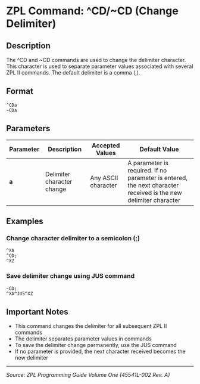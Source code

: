 # ZPL Command: ^CD/~CD (Change Delimiter)

## Description
The ^CD and ~CD commands are used to change the delimiter character. This character is used to separate parameter values associated with several ZPL II commands. The default delimiter is a comma (,).

## Format
```
^CDa
~CDa
```

## Parameters
| Parameter | Description | Accepted Values | Default Value |
|-----------|-------------|----------------|---------------|
| **a** | Delimiter character change | Any ASCII character | A parameter is required. If no parameter is entered, the next character received is the new delimiter character |

## Examples

### Change character delimiter to a semicolon (;)
```
^XA
^CD;
^XZ
```

### Save delimiter change using JUS command
```
~CD;
^XA^JUS^XZ
```

## Important Notes
- This command changes the delimiter for all subsequent ZPL II commands
- The delimiter separates parameter values in commands
- To save the delimiter change permanently, use the JUS command
- If no parameter is provided, the next character received becomes the new delimiter

---
*Source: ZPL Programming Guide Volume One (45541L-002 Rev. A)*
